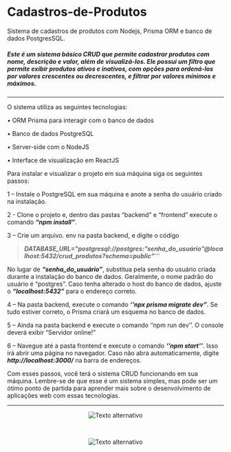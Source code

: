 # Cadastros-de-Produtos
Sistema de cadastros de produtos com Nodejs, Prisma ORM e banco de dados PostgresSQL.

##### Este é um sistema básico CRUD que permite cadastrar produtos com nome, descrição e valor, além de visualizá-los. Ele possui um filtro que permite exibir produtos ativos e inativos, com opções para ordená-los por valores crescentes ou decrescentes, e filtrar por valores mínimos e máximos. 
___

O sistema utiliza as seguintes tecnologias:

•	ORM Prisma para interagir com o banco de dados

•	Banco de dados PostgreSQL

•	Server-side com o NodeJS

•	Interface de visualização em ReactJS

Para instalar e visualizar o projeto em sua máquina siga os seguintes passos:

1 – Instale o PostgreSQL em sua máquina e anote a senha do usuário criado na instalação.

2 - Clone o projeto e, dentro das pastas “backend” e “frontend” execute o comando ***“npm install”***.

3 – Crie um arquivo. env na pasta backend, e digite o código 

>***DATABASE_URL="postgresql://postgres:”senha_do_usuário”@localhost:5432/crud_produtos?schema=public"***'''

No lugar de ***“senha_do_usuário”***, substitua pela senha do usuário criada durante a instalação do banco de dados. Geralmente, o nome padrão do usuário é “postgres”. Caso tenha alterado o host do banco de dados, ajuste o ***“localhost:5432”*** para o endereço correto.

4 – Na pasta backend, execute o comando ***‘’npx prisma migrate dev”***. Se tudo estiver correto, o Prisma criará um esquema no banco de dados.

5 – Ainda na pasta backend e execute o comando ‘’npm run dev’’. O console deverá exibir “Servidor online!”

6 – Navegue até a pasta frontend e execute o comando ***‘’npm start’’***. Isso irá abrir uma página no navegador. Caso não abra automaticamente, digite ***http://localhost:3000/*** na barra de endereços.

Com esses passos, você terá o sistema CRUD funcionando em sua máquina. Lembre-se de que esse é um sistema simples, mas pode ser um ótimo ponto de partida para aprender mais sobre o desenvolvimento de aplicações web com essas tecnologias.

---

<p align="center">
    <img src="https://github.com/sanisamoj/Cadastros-de-Produtos/assets/69211869/ecda5f2f-7b32-4f3d-9676-084d6b4a12cb" alt="Texto alternativo" />
</p>
<br/>
<p align="center">
    <img src="https://github.com/sanisamoj/Cadastros-de-Produtos/assets/69211869/ecda5f2f-7b32-4f3d-9676-084d6b4a12cb](https://github.com/sanisamoj/Cadastros-de-Produtos/assets/69211869/85f8bb8a-1ef5-46a7-af50-632f045901a3)" alt="Texto alternativo" />
</p>




